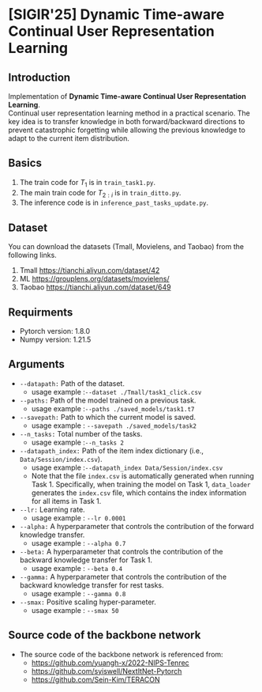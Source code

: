 # [SIGIR'25] Dynamic Time-aware Continual User Representation Learning

## Introduction
Implementation of **Dynamic Time-aware Continual User Representation Learning**.  
Continual user representation learning method in a practical scenario. The key idea is to transfer knowledge in both forward/backward directions to prevent catastrophic forgetting while allowing the previous knowledge to adapt to the current item distribution.


## Basics
1. The train code for $T_1$ is in `train_task1.py`.
2. The main train code for $T_{2:i}$ is in `train_ditto.py`.
3. The inference code is in `inference_past_tasks_update.py`.


## Dataset
You can download the datasets (Tmall, Movielens, and Taobao) from the following links.
1. Tmall
  https://tianchi.aliyun.com/dataset/42
2. ML
  https://grouplens.org/datasets/movielens/
3. Taobao
  https://tianchi.aliyun.com/dataset/649


## Requirments
- Pytorch version: 1.8.0
- Numpy version: 1.21.5


## Arguments
- `--datapath:` Path of the dataset.<br>
	- usage example :`--dataset ./Tmall/task1_click.csv`
- `--paths:` Path of the model trained on a previous task.<br>
	- usage example :`--paths ./saved_models/task1.t7`
- `--savepath:` Path to which the current model is saved.<br>
	- usage example : `--savepath ./saved_models/task2`
- `--n_tasks:`  Total number of the tasks.<br>
	- usage example :`--n_tasks 2`
- `--datapath_index:` Path of the item index dictionary (i.e., `Data/Session/index.csv`).<br>
	- usage example :`--datapath_index Data/Session/index.csv`
	- Note that the file `index.csv` is automatically generated when running Task 1.
Specifically, when training the model on Task 1, `data_loader` generates the `index.csv` file, which contains the index information for all items in Task 1.<br>
- `--lr:` Learning rate.<br>
	- usage example : `--lr 0.0001`
- `--alpha:` A hyperparameter that controls the contribution of the forward knowledge transfer.<br>
	- usage example : `--alpha 0.7`
- `--beta:` A hyperparameter that controls the contribution of the backward knowledge transfer for Task 1.<br>
	- usage example : `--beta 0.4`
- `--gamma:` A hyperparameter that controls the contribution of the backward knowledge transfer for rest tasks.<br>
	- usage example : `--gamma 0.8`
- `--smax:` Positive scaling hyper-parameter.<br>
	- usage example : `--smax 50`



## Source code of the backbone network
- The source code of the backbone network is referenced from:
  - https://github.com/yuangh-x/2022-NIPS-Tenrec
  - https://github.com/syiswell/NextItNet-Pytorch
  - https://github.com/Sein-Kim/TERACON

